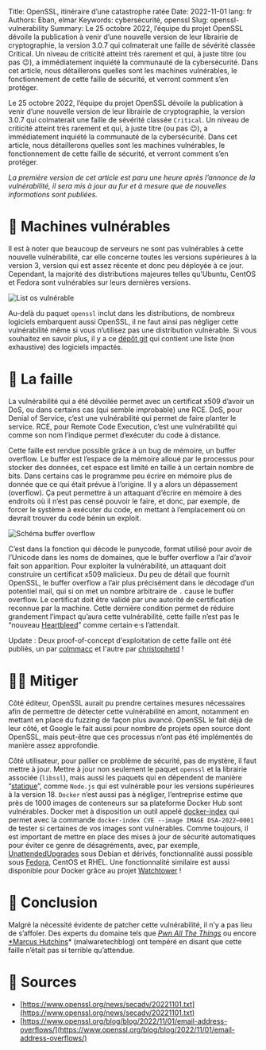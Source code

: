Title: OpenSSL, itinéraire d’une catastrophe ratée
Date: 2022-11-01
lang: fr
Authors: Eban, elmar 
Keywords: cybersécurité, openssl
Slug: openssl-vulnerability
Summary: Le 25 octobre 2022, l’équipe du projet OpenSSL dévoile la publication à venir d’une nouvelle version de leur librairie de cryptographie, la version 3.0.7 qui colmaterait une faille de sévérité classée Critical. Un niveau de criticité atteint très rarement et qui, à juste titre (ou pas 😉), a immédiatement inquiété la communauté de la cybersécurité. Dans cet article, nous détaillerons quelles sont les machines vulnérables, le fonctionnement de cette faille de sécurité, et verront comment s’en protéger.

Le 25 octobre 2022, l’équipe du projet OpenSSL dévoile la publication à venir d’une nouvelle version de leur librairie de cryptographie, la version 3.0.7 qui colmaterait une faille de sévérité classée `Critical`. Un niveau de criticité atteint très rarement et qui, à juste titre (ou pas 😉), a immédiatement inquiété la communauté de la cybersécurité. Dans cet article, nous détaillerons quelles sont les machines vulnérables, le fonctionnement de cette faille de sécurité, et verront comment s’en protéger.

*La première version de cet article est paru une heure après l’annonce de la vulnérabilité, il sera mis à jour au fur et à mesure que de nouvelles informations sont publiées.*

# 🎯 Machines vulnérables

Il est à noter que beaucoup de serveurs ne sont pas vulnérables à cette nouvelle vulnérabilité, car elle concerne toutes les versions supérieures à la version 3, version qui est assez récente et donc peu déployée à ce jour. Cependant, la majorité des distributions majeures telles qu'Ubuntu, CentOS et Fedora sont vulnérables sur leurs dernières versions.

![List os vulnérable](/static/img/openssl-vulnerability/os.webp)

Au-delà du paquet `openssl` inclut dans les distributions, de nombreux logiciels embarquent aussi OpenSSL, il ne faut ainsi pas négliger cette vulnérabilité même si vous n’utilisez pas une distribution vulnérable. Si vous souhaitez en savoir plus, il y a ce [dépôt git](https://github.com/NCSC-NL/OpenSSL-2022) qui contient une liste (non exhaustive) des logiciels impactés.

# 🦠 La faille

La vulnérabilité qui a été dévoilée permet avec un certificat x509 d’avoir un DoS, ou dans certains cas (qui semble improbable) une RCE. DoS, pour Denial of Service, c’est une vulnérabilité qui permet de faire planter le service. RCE, pour Remote Code Execution, c’est une vulnérabilité qui comme son nom l’indique permet d’exécuter du code à distance.

Cette faille est rendue possible grâce à un bug de mémoire, un buffer overflow. Le buffer est l’espace de la mémoire alloué par le processus pour stocker des données, cet espace est limité en taille à un certain nombre de bits. Dans certains cas le programme peu écrire en mémoire plus de donnée que ce qui était prévue à l’origine. Il y a alors un dépassement (overflow). Ça peut permettre à un attaquant d’écrire en mémoire à des endroits où il n’est pas censé pouvoir le faire, et donc, par exemple, de forcer le système à exécuter du code, en mettant à l’emplacement où on devrait trouver du code bénin un exploit.

![Schéma buffer overflow](/static/img/openssl-vulnerability/buffer_overflow.webp)

C’est dans la fonction qui décode le punycode, format utilisé pour avoir de l’Unicode dans les noms de domaines, que le buffer overflow a l’air d’avoir fait son apparition. Pour exploiter la vulnérabilité, un attaquant doit construire un certificat x509 malicieux. Du peu de détail que fournit OpenSSL, le buffer overflow a l’air plus précisément dans le décodage d’un potentiel mail, qui si on met un nombre arbitraire de `.` cause le buffer overflow. Le certificat doit être validé par une autorité de certification reconnue par la machine. Cette dernière condition permet de réduire grandement l’impact qu’aura cette vulnérabilité, cette faille n’est pas le “nouveau [Heartbleed](https://heartbleed.com/)” comme certain·e·s l’attendait.

Update : Deux proof-of-concept d'exploitation de cette faille ont été publiés, un par [colmmacc](https://github.com/colmmacc/CVE-2022-3602) et l'autre par [christophetd](https://github.com/DataDog/security-labs-pocs/tree/main/proof-of-concept-exploits/openssl-punycode-vulnerability) !

# 🧑‍🚒 Mitiger

Côté éditeur, OpenSSL aurait pu prendre certaines mesures nécessaires afin de permettre de détecter cette vulnérabilité en amont, notamment en mettant en place du fuzzing de façon plus avancé. OpenSSL le fait déjà de leur côté, et Google le fait aussi pour nombre de projets open source dont OpenSSL, mais peut-être que ces processus n’ont pas été implémentés de manière assez approfondie.

Côté utilisateur, pour pallier ce problème de sécurité, pas de mystère, il faut mettre à jour. Mettre à jour non seulement le paquet `openssl` et la librairie associée (`libssl`), mais aussi les paquets qui en dépendent de manière “[statique](https://en.wikipedia.org/wiki/Static_library)”, comme `Node.js` qui est vulnérable pour les versions supérieures à la version 18. `Docker` n’est aussi pas à négliger, l’entreprise estime que près de 1000 images de conteneurs sur sa plateforme Docker Hub sont vulnérables. Docker met à disposition un outil appelé [docker-index](https://github.com/docker/index-cli-plugin) qui permet avec la commande `docker-index CVE --image IMAGE DSA-2022–0001` de tester si certaines de vos images sont vulnérables. Comme toujours, il est important de mettre en place des mises à jour de sécurité automatiques pour éviter ce genre de désagréments, avec, par exemple, [UnattendedUpgrades](https://wiki.debian.org/UnattendedUpgrades) sous Debian et dérivés, fonctionnalité aussi possible sous [Fedora](https://fedoraproject.org/wiki/AutoUpdates), CentOS et RHEL. Une fonctionnalité similaire est aussi disponible pour Docker grâce au projet [Watchtower](https://hub.docker.com/r/containrrr/watchtower/) !

# 📑 Conclusion

Malgré la nécessité évidente de patcher cette vulnérabilité, il n’y a pas lieu de s’affoler. Des experts du domaine tels que *[Pwn All The Things](https://twitter.com/pwnallthethings/status/1587486661319049216)* ou encore [*Marcus Hutchins](https://twitter.com/MalwareTechBlog)* (malwaretechblog) ont tempéré en disant que cette faille n’était pas si terrible qu’attendue.

# 📎 Sources

- [https://www.openssl.org/news/secadv/20221101.txt](https://www.openssl.org/news/secadv/20221101.txt)
- [https://www.openssl.org/blog/blog/2022/11/01/email-address-overflows/](https://www.openssl.org/blog/blog/2022/11/01/email-address-overflows/)
